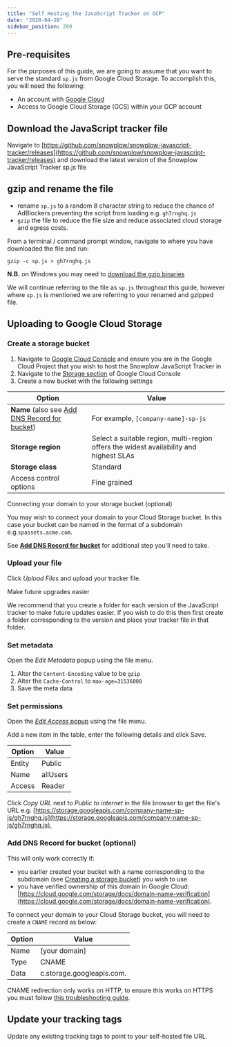```yaml
---
title: "Self Hosting the JavaScript Tracker on GCP"
date: "2020-04-28"
sidebar_position: 200
---
```


## Pre-requisites

For the purposes of this guide, we are going to assume that you want to serve the standard `sp.js` from Google Cloud Storage. To accomplish this, you will need the following:

- An account with [Google Cloud](https://cloud.google.com/)
- Access to Google Cloud Storage (GCS) within your GCP account

## Download the JavaScript tracker file

Navigate to [https://github.com/snowplow/snowplow-javascript-tracker/releases](https://github.com/snowplow/snowplow-javascript-tracker/releases) and download the latest version of the Snowplow JavaScript Tracker sp.js file

## gzip and rename the file

- rename `sp.js` to a random 8 character string to reduce the chance of AdBlockers preventing the script from loading e.g. `gh7rnghq.js`
- `gzip` the file to reduce the file size and reduce associated cloud storage and egress costs.

From a terminal / command prompt window, navigate to where you have downloaded the file and run:

`gzip -c sp.js > gh7rnghq.js`

**N.B.** on Windows you may need to [download the gzip binaries](http://gnuwin32.sourceforge.net/packages/gzip.htm)

We will continue referring to the file as `sp.js` throughout this guide, however where `sp.js` is mentioned we are referring to your renamed and gzipped file.

## Uploading to Google Cloud Storage

### Create a storage bucket

1. Navigate to [Google Cloud Console](https://console.cloud.google.com/) and ensure you are in the Google Cloud Project that you wish to host the Snowplow JavaScript Tracker in
2. Navigate to the [Storage section](https://console.cloud.google.com/storage/browser) of Google Cloud Console
3. Create a new bucket with the following settings

| Option                                                                                                                                                                                                                                                                             | Value                                                                                  |
|------------------------------------------------------------------------------------------------------------------------------------------------------------------------------------------------------------------------------------------------------------------------------------|----------------------------------------------------------------------------------------|
| **Name** (also see [Add DNS Record for bucket](#add-dns-record-for-bucket-optional)) | For example, `[company-name]-sp-js`                                                    |
| **Storage region**                                                                                                                                                                                                                                                                 | Select a suitable region, multi-region offers the widest availability and highest SLAs |
| **Storage class**                                                                                                                                                                                                                                                                  | Standard                                                                               |
| Access control options                                                                                                                                                                                                                                                             | Fine grained                                                                           |

Connecting your domain to your storage bucket (optional)

You may wish to connect your domain to your Cloud Storage bucket. In this case your bucket can be named in the format of a subdomain e.g.`spassets.acme.com`.

See **[Add DNS Record for bucket](#add-dns-record-for-bucket-optional)** for additional step you'll need to take.

### Upload your file

Click _Upload Files_ and upload your tracker file.

Make future upgrades easier

We recommend that you create a folder for each version of the JavaScript tracker to make future updates easier. If you wish to do this then first create a folder corresponding to the version and place your tracker file in that folder.

### Set metadata

Open the _Edit Metadata_ popup using the file menu.

1. Alter the `Content-Encoding` value to be `gzip`
2. Alter the `Cache-Control` to `max-age=31536000`
3. Save the meta data

### Set permissions

Open the [_Edit Access_ popup](https://cloud.google.com/storage/docs/access-control/making-data-public#objects) using the file menu.

Add a new item in the table, enter the following details and click Save.

| Option | Value    |
|--------|----------|
| Entity | Public   |
| Name   | allUsers |
| Access | Reader   |

Click _Copy URL_ next to _Public to internet_ in the file browser to get the file's URL e.g. [https://storage.googleapis.com/company-name-sp-js/gh7rnghq.js](https://storage.googleapis.com/company-name-sp-js/gh7rnghq.js) 

### Add DNS Record for bucket (optional)

This will only work correctly if:

- you earlier created your bucket with a name corresponding to the subdomain (see [Creating a storage bucket](#create-bucket)) you wish to use
- you have verified ownership of this domain in Google Cloud: [https://cloud.google.com/storage/docs/domain-name-verification](https://cloud.google.com/storage/docs/domain-name-verification).

To connect your domain to your Cloud Storage bucket, you will need to create a `CNAME` record as below:

| Option | Value                     |
|--------|---------------------------|
| Name   | [your domain]             |
| Type   | CNAME                     |
| Data   | c.storage.googleapis.com. |

CNAME redirection only works on HTTP, to ensure this works on HTTPS you must follow [this troubleshooting guide](https://cloud.google.com/storage/docs/troubleshooting#https).

## Update your tracking tags

Update any existing tracking tags to point to your self-hosted file URL.
